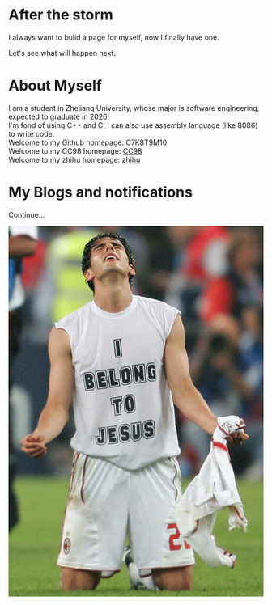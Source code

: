 # After the storm
I always want to bulid a page for myself, now I finally have one.  

Let's see what will happen next.  

# About Myself
I am a student in Zhejiang University, whose major is software engineering, expected to graduate in 2026.  
I'm fond of using C++ and C, I can also use assembly language (like 8086) to write code.  
Welcome to my Github homepage: C7K8T9M10  
Welcome to my CC98 homepage: [CC98](https://www.cc98.org/user/id/700872)  
Welcome to my zhihu homepage: [zhihu](https://www.zhihu.com/people/wang-zi-wen-82-66)  

# My Blogs and notifications
Continue...  

![Kaka](https://raw.githubusercontent.com/C7K8T9M10/c7k8t9m10.github.io/main/Know%20Your%20Enemy%20(Part%2032%20-%20The%20Information%20War%20II).jpg)
